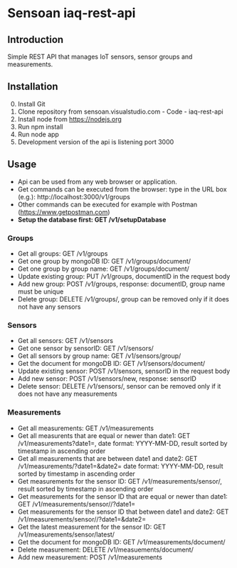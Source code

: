 # Sensoan iaq-rest-api

## Introduction

Simple REST API that manages IoT sensors, sensor groups and measurements.

## Installation

0. Install Git
1. Clone repository from sensoan.visualstudio.com - Code - iaq-rest-api
2. Install node from https://nodejs.org
3. Run npm install
4. Run node app
5. Development version of the api is listening port 3000 

## Usage

* Api can be used from any web browser or application.
* Get commands can be executed from the browser: type in the URL box (e.g.): http://localhost:3000/v1/groups
* Other commands can be executed for example with Postman (https://www.getpostman.com)
* **Setup the database first: GET /v1/setupDatabase**

### Groups

* Get all groups: GET /v1/groups
* Get one group by mongoDB ID: GET /v1/groups/document/<document ID>
* Get one group by group name: GET /v1/groups/document/<group name>
* Update existing group: PUT /v1/groups, documentID in the request body
* Add new group: POST /v1/groups, response: documentID, group name must be unique	
* Delete group: DELETE /v1/groups/<group name>, group can be removed only if it does not have any sensors
		
### Sensors

* Get all sensors: GET /v1/sensors
* Get one sensor by sensorID: GET /v1/sensors/<sensorID>
* Get all sensors by group name: GET /v1/sensors/group/<group name>
* Get the document for mongoDB ID: GET /v1/sensors/document/<documentID>
* Update existing sensor: POST /v1/sensors, sensorID in the request body
* Add new sensor: POST /v1/sensors/new, response: sensorID
* Delete sensor: DELETE /v1/sensors/<sensorID>, sensor can be removed only if it does not have any measurements			           

### Measurements

* Get all measurements: GET /v1/measurements
* Get all measurents that are equal or newer than date1: GET /v1/measurements?date1=<add date here>, date format: YYYY-MM-DD, result sorted by timestamp in ascending order
* Get all measurements that are between date1 and date2: GET /v1/measurements/?date1=<add date here>&date2=<add date here> date format: YYYY-MM-DD, result sorted by timestamp in ascending order
* Get measurements for the sensor ID: GET /v1/measurements/sensor/<sensorID>, result sorted by timestamp in ascending order
* Get measurements for the sensor ID that are equal or newer than date1: GET /v1/measurements/sensor/<sensorID>/?date1=<add date here>
* Get measurements for the sensor ID that between date1 and date2: GET /v1/measurements/sensor/<sensorUD>/?date1=<add date here>&date2=<add date here>
* Get the latest measurement for the sensor ID: GET /v1/measurements/sensor/latest/<sensorID>
* Get the document for mongoDB ID: GET /v1/measurements/document/<documentID>
* Delete measurement: DELETE /v1/measuements/document/<documentID>	
* Add new measurement: POST /v1/measurements 		

